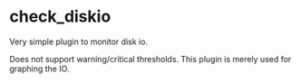 check_diskio
============

Very simple plugin to monitor disk io.

Does not support warning/critical thresholds. This plugin is merely used for graphing the IO.
